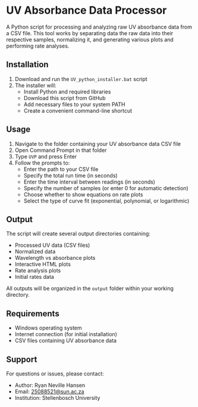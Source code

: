 # UV Absorbance Data Processor

A Python script for processing and analyzing raw UV absorbance data from a CSV file. This tool works by separating data the raw data into their respective samples, normalizing it, and generating various plots and performing rate analyses.

## Installation

1. Download and run the `UV_python_installer.bat` script
2. The installer will:
   - Install Python and required libraries
   - Download this script from GitHub
   - Add necessary files to your system PATH
   - Create a convenient command-line shortcut

## Usage

1. Navigate to the folder containing your UV absorbance data CSV file
2. Open Command Prompt in that folder
3. Type `UVP` and press Enter
4. Follow the prompts to:
   - Enter the path to your CSV file
   - Specify the total run time (in seconds)
   - Enter the time interval between readings (in seconds)
   - Specify the number of samples (or enter 0 for automatic detection)
   - Choose whether to show equations on rate plots
   - Select the type of curve fit (exponential, polynomial, or logarithmic)

## Output

The script will create several output directories containing:
- Processed UV data (CSV files)
- Normalized data
- Wavelength vs absorbance plots
- Interactive HTML plots
- Rate analysis plots
- Initial rates data

All outputs will be organized in the `output` folder within your working directory.

## Requirements

- Windows operating system
- Internet connection (for initial installation)
- CSV files containing UV absorbance data

## Support

For questions or issues, please contact:
- Author: Ryan Neville Hansen
- Email: 25088521@sun.ac.za
- Institution: Stellenbosch University 